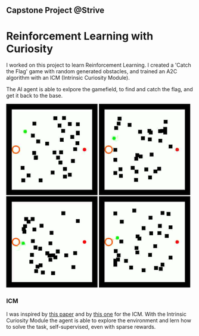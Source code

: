 ## Capstone Project @Strive
# Reinforcement Learning with Curiosity

I worked on this project to learn Reinforcement Learning. I created a 'Catch the Flag' game with random generated obstacles, and trained an A2C algorithm with an ICM (Intrinsic Curiosity Module).

The AI agent is able to exlpore the gamefield, to find and catch the flag, and get it back to the base.

<img src='https://github.com/alessiorecchia/curiosity_ai/blob/main/gifs/01.gif' width="245" height="245"> <img src='https://github.com/alessiorecchia/curiosity_ai/blob/main/gifs/02.gif' width="245" height="245"> <img src='https://github.com/alessiorecchia/curiosity_ai/blob/main/gifs/03.gif' width="245" height="245"> <img src='https://github.com/alessiorecchia/curiosity_ai/blob/main/gifs/04.gif' width="245" height="245">

### ICM
I was inspired by <a href='https://worldmodels.github.io/' target="_blank" rel="noopener noreferrer">this paper</a> and by <a href='https://pathak22.github.io/noreward-rl/'>this one</a> for the ICM. With the Intrinsic Curiosity Module the agent is able to explore the environment and lern how to solve the task, self-supervised, even with sparse rewards.
